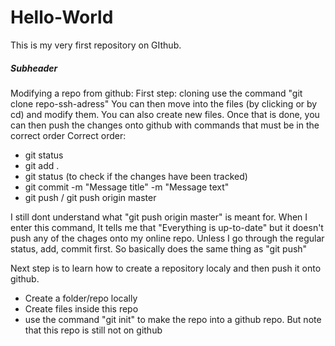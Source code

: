 # Hello-World
This is my very first repository on GIthub. 

##### Subheader

Modifying a repo from github:
First step: cloning
use the command "git clone repo-ssh-adress"
You can then move into the files (by clicking or by cd) and modify them. You can also create new files.  Once that is done, you can then push the changes onto github with commands that must be in the correct order
Correct order:
- git status
- git add .
- git status (to check if the changes have been tracked)
- git commit -m "Message title" -m "Message text"
- git push / git push origin master

I still dont understand what "git push origin master" is meant for. When I enter this command, It tells me that "Everything is up-to-date" but it doesn't push any of the chages onto my online repo. Unless I go through the regular status, add, commit first. So basically does the same thing as "git push"

Next step is to learn how to create a repository localy and then push it onto github.
- Create a folder/repo locally
- Create files inside this repo
- use the command "git init" to make the repo into a github repo. But note that this repo is still not on github 
